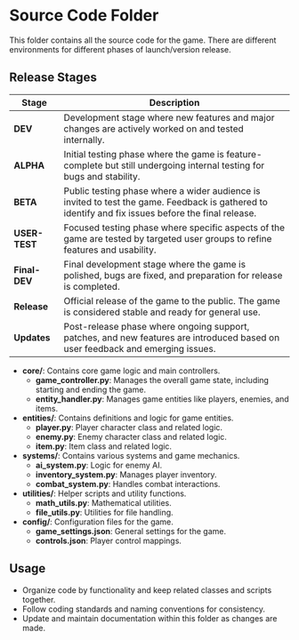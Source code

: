 # Source Code Folder

This folder contains all the source code for the game. There are different environments for different phases of launch/version release.

## Release Stages

| **Stage**       | **Description**                                                                                  |
|-----------------|--------------------------------------------------------------------------------------------------|
| **DEV**         | Development stage where new features and major changes are actively worked on and tested internally. |
| **ALPHA**       | Initial testing phase where the game is feature-complete but still undergoing internal testing for bugs and stability. |
| **BETA**        | Public testing phase where a wider audience is invited to test the game. Feedback is gathered to identify and fix issues before the final release. |
| **USER-TEST**   | Focused testing phase where specific aspects of the game are tested by targeted user groups to refine features and usability. |
| **Final-DEV**   | Final development stage where the game is polished, bugs are fixed, and preparation for release is completed. |
| **Release**     | Official release of the game to the public. The game is considered stable and ready for general use. |
| **Updates**     | Post-release phase where ongoing support, patches, and new features are introduced based on user feedback and emerging issues. |

- **core/**: Contains core game logic and main controllers.
  - **game_controller.py**: Manages the overall game state, including starting and ending the game.
  - **entity_handler.py**: Manages game entities like players, enemies, and items.
- **entities/**: Contains definitions and logic for game entities.
  - **player.py**: Player character class and related logic.
  - **enemy.py**: Enemy character class and related logic.
  - **item.py**: Item class and related logic.
- **systems/**: Contains various systems and game mechanics.
  - **ai_system.py**: Logic for enemy AI.
  - **inventory_system.py**: Manages player inventory.
  - **combat_system.py**: Handles combat interactions.
- **utilities/**: Helper scripts and utility functions.
  - **math_utils.py**: Mathematical utilities.
  - **file_utils.py**: Utilities for file handling.
- **config/**: Configuration files for the game.
  - **game_settings.json**: General settings for the game.
  - **controls.json**: Player control mappings.

## Usage

- Organize code by functionality and keep related classes and scripts together.
- Follow coding standards and naming conventions for consistency.
- Update and maintain documentation within this folder as changes are made.
